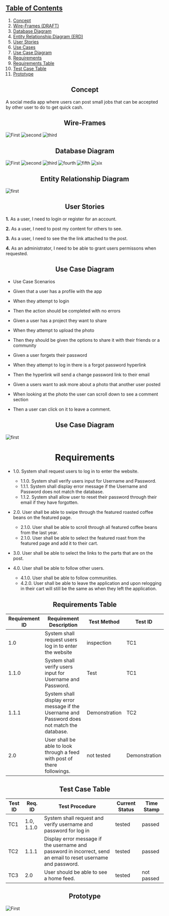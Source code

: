 ## [Table of Contents](#table-of-contents)

1) [Concept](#concept)
2) [Wire-Frames (DRAFT)](#wire-frames)
3) [Database Diagram](#database-diagram)
4) [Entity Relationship Diagram (ERD)](#entity-relationship-diagram)
5) [User Stories](#user-stories)
6) [Use Cases](#use-cases)
7) [Use Case Diagram](#use-case-diagram)
8) [Requirements](#requirements)
9) [Requirements Table](#requirements-table)
10) [Test Case Table](#test-case-table)
11) [Prototype](#prototype)


## <div align="center">Concept</div>

A social media app where users can post small jobs that can be accepted by other user to do to get quick cash.

## <div align="center">Wire-Frames</div>
![First](https://github.com/MurdockTHS/Builders-App/blob/master/builder1.PNG)
![second](https://github.com/MurdockTHS/Builders-App/blob/master/builder2.PNG)
![third](https://github.com/MurdockTHS/Builders-App/blob/master/builder2.PNG)

## <div align="center">Database Diagram</div>
![First](https://github.com/MurdockTHS/OddJobs/blob/master/databasefriends.PNG)
![second](https://github.com/MurdockTHS/OddJobs/blob/master/databasemessages.PNG)
![third](https://github.com/MurdockTHS/OddJobs/blob/master/databaseoj.PNG)
![fourth](https://github.com/MurdockTHS/OddJobs/blob/master/databaseonline.PNG)
![fifth](https://github.com/MurdockTHS/OddJobs/blob/master/databaseusers.PNG)
![six](https://github.com/MurdockTHS/OddJobs/blob/master/databasewall.PNG)

## <div align="center">Entity Relationship Diagram</div>

![first](https://github.com/MurdockTHS/Builders-App/blob/master/builderedr.PNG)

## <div align="center">User Stories</div>
**1.** As a user, I need to login or register for an account.

**2.** As a user, I need to post my content for others to see.

**3.** As a user, I need to see the the link attached to the post.

**4.** As an administrator, I need to be able to grant users permissons when requested.

## <div align="center">Use Case Diagram</div>

* Use Case Scenarios
* Given that a user has a profile with the app
* When they attempt to login
* Then the action should be completed with no errors

* Given a user has a project they want to share
* When they attempt to upload the photo
* Then they should be given the options to share it with their friends or a community

* Given a user forgets their password
* When they attempt to log in there is a forgot password hyperlink
* Then the hyperlink will send a change password link to their email

* Given a users want to ask more about a photo that another user posted
* When looking at the photo the user can scroll down to see a comment section
* Then a user can click on it to leave a comment.

## <div align="center">Use Case Diagram</div>
![first](https://github.com/MurdockTHS/Builders-App/blob/master/FirstDraftUMP.PNG)

# <div align="center">Requirements</div>

* 1.0\. System shall request users to log in to enter the website.
   * 1.1.0\. System shall verify users input for Username and Password.
    * 1.1.1\. System shall display error message if the Username and Password does not match the database. 
    * 1.1.2\. System shall allow user to reset their password through their email if they have forgotten.

* 2.0\. User shall be able to swipe through the featured roasted coffee beans on the featured page.
   * 2.1.0\. User shall be able to scroll through all featured coffee beans from the last year.
   * 2.1.0\. User shall be able to select the featured roast from the featured page and add it to their cart.

* 3.0\. User shall be able to select the links to the parts that are on the post.

* 4.0\. User shall be able to follow other users.
   * 4.1.0\. User shall be able to follow communities.
   * 4.2.0\. User shall be able to leave the application and upon relogging in their cart will still be the same as when they left the application.

## <div align="center">Requirements Table</div>

| Requirement ID 	| Requirement Description                                                                                                                                      	| Test Method   	| Test ID 	|
|----------------	|--------------------------------------------------------------------------------------------------------------------------------------------------------------	|---------------	|---------	|
| 1.0            	| System shall request users log in to enter the website | inspection    	| TC1   	|
| 1.1.0          	| System shall verify users input for Username and Password. | Test | TC1   	|
| 1.1.1          	| System shall display error message if the Username and Password does not match the database. | Demonstration	| TC2   	|
| 2.0            	| User shall be able to look through a feed with post of there followings.| not tested 	| Demonstration   	|


## <div align="center">Test Case Table</div>


| Test ID 	| Req. ID            	| Test Procedure                                                                                                 	| Current Status 	| Time Stamp 	|
|---------	|--------------------	|----------------------------------------------------------------------------------------------------------------	|----------------	|------------	|
| TC1   	| 1.0, 1.1.0         	| System shall request and verify username and password for log in                                               	| tested     	|      passed     |
| TC2   	| 1.1.1      	| Display error message if the username and password in incorrect, send an email to reset username and password. 	|  tested     	|    passed       |
| TC3   	| 2.0  	| User should be able to see a home feed.                      	| tested     	|       not passed     	|




## <div align="center">Prototype</div>
![First](https://github.com/MurdockTHS/Builders-App/blob/master/prototype.PNG)
